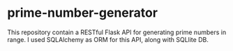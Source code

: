 # prime-number-generator
This repository contain a RESTful Flask API for generating prime numbers in range.
I used SQLAlchemy as ORM for this API, along with SQLlite DB.

